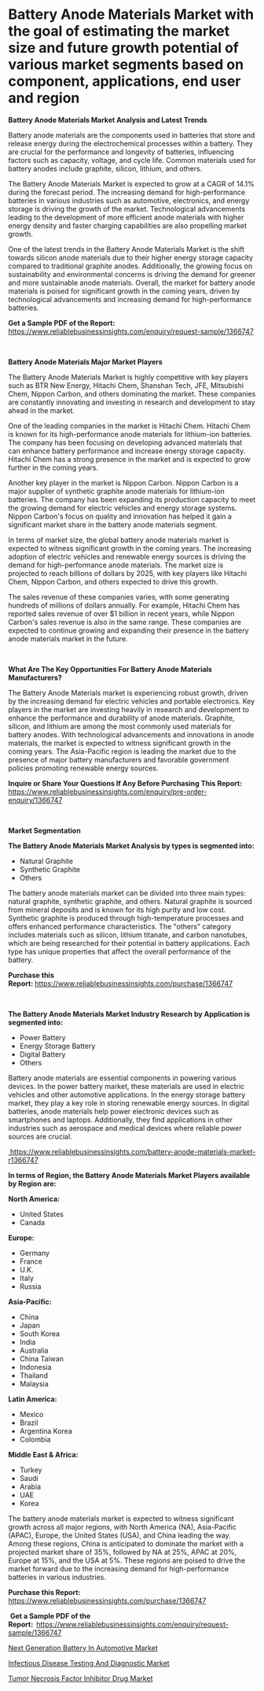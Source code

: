 <p><h1>Battery Anode Materials Market with the goal of estimating the market size and future growth potential of various market segments based on component, applications, end user and region</h1></p><p><strong>Battery Anode Materials Market Analysis and Latest Trends</strong></p>
<p><p>Battery anode materials are the components used in batteries that store and release energy during the electrochemical processes within a battery. They are crucial for the performance and longevity of batteries, influencing factors such as capacity, voltage, and cycle life. Common materials used for battery anodes include graphite, silicon, lithium, and others.</p><p>The Battery Anode Materials Market is expected to grow at a CAGR of 14.1% during the forecast period. The increasing demand for high-performance batteries in various industries such as automotive, electronics, and energy storage is driving the growth of the market. Technological advancements leading to the development of more efficient anode materials with higher energy density and faster charging capabilities are also propelling market growth.</p><p>One of the latest trends in the Battery Anode Materials Market is the shift towards silicon anode materials due to their higher energy storage capacity compared to traditional graphite anodes. Additionally, the growing focus on sustainability and environmental concerns is driving the demand for greener and more sustainable anode materials. Overall, the market for battery anode materials is poised for significant growth in the coming years, driven by technological advancements and increasing demand for high-performance batteries.</p></p>
<p><strong>Get a Sample PDF of the Report:&nbsp;</strong> <a href="https://www.reliablebusinessinsights.com/enquiry/request-sample/1366747">https://www.reliablebusinessinsights.com/enquiry/request-sample/1366747</a></p>
<p>&nbsp;</p>
<p><strong>Battery Anode Materials Major Market Players</strong></p>
<p><p>The Battery Anode Materials Market is highly competitive with key players such as BTR New Energy, Hitachi Chem, Shanshan Tech, JFE, Mitsubishi Chem, Nippon Carbon, and others dominating the market. These companies are constantly innovating and investing in research and development to stay ahead in the market.</p><p>One of the leading companies in the market is Hitachi Chem. Hitachi Chem is known for its high-performance anode materials for lithium-ion batteries. The company has been focusing on developing advanced materials that can enhance battery performance and increase energy storage capacity. Hitachi Chem has a strong presence in the market and is expected to grow further in the coming years.</p><p>Another key player in the market is Nippon Carbon. Nippon Carbon is a major supplier of synthetic graphite anode materials for lithium-ion batteries. The company has been expanding its production capacity to meet the growing demand for electric vehicles and energy storage systems. Nippon Carbon's focus on quality and innovation has helped it gain a significant market share in the battery anode materials segment.</p><p>In terms of market size, the global battery anode materials market is expected to witness significant growth in the coming years. The increasing adoption of electric vehicles and renewable energy sources is driving the demand for high-performance anode materials. The market size is projected to reach billions of dollars by 2025, with key players like Hitachi Chem, Nippon Carbon, and others expected to drive this growth.</p><p>The sales revenue of these companies varies, with some generating hundreds of millions of dollars annually. For example, Hitachi Chem has reported sales revenue of over $1 billion in recent years, while Nippon Carbon's sales revenue is also in the same range. These companies are expected to continue growing and expanding their presence in the battery anode materials market in the future.</p></p>
<p>&nbsp;</p>
<p><strong>What Are The Key Opportunities For Battery Anode Materials Manufacturers?</strong></p>
<p><p>The Battery Anode Materials market is experiencing robust growth, driven by the increasing demand for electric vehicles and portable electronics. Key players in the market are investing heavily in research and development to enhance the performance and durability of anode materials. Graphite, silicon, and lithium are among the most commonly used materials for battery anodes. With technological advancements and innovations in anode materials, the market is expected to witness significant growth in the coming years. The Asia-Pacific region is leading the market due to the presence of major battery manufacturers and favorable government policies promoting renewable energy sources.</p></p>
<p><strong>Inquire or Share Your Questions If Any Before Purchasing This Report:</strong> <a href="https://www.reliablebusinessinsights.com/enquiry/pre-order-enquiry/1366747">https://www.reliablebusinessinsights.com/enquiry/pre-order-enquiry/1366747</a></p>
<p>&nbsp;</p>
<p><strong>Market Segmentation</strong></p>
<p><strong>The Battery Anode Materials Market Analysis by types is segmented into:</strong></p>
<p><ul><li>Natural Graphite</li><li>Synthetic Graphite</li><li>Others</li></ul></p>
<p><p>The battery anode materials market can be divided into three main types: natural graphite, synthetic graphite, and others. Natural graphite is sourced from mineral deposits and is known for its high purity and low cost. Synthetic graphite is produced through high-temperature processes and offers enhanced performance characteristics. The "others" category includes materials such as silicon, lithium titanate, and carbon nanotubes, which are being researched for their potential in battery applications. Each type has unique properties that affect the overall performance of the battery.</p></p>
<p><strong>Purchase this Report:&nbsp;</strong><a href="https://www.reliablebusinessinsights.com/purchase/1366747">https://www.reliablebusinessinsights.com/purchase/1366747</a></p>
<p>&nbsp;</p>
<p><strong>The Battery Anode Materials Market Industry Research by Application is segmented into:</strong></p>
<p><ul><li>Power Battery</li><li>Energy Storage Battery</li><li>Digital Battery</li><li>Others</li></ul></p>
<p><p>Battery anode materials are essential components in powering various devices. In the power battery market, these materials are used in electric vehicles and other automotive applications. In the energy storage battery market, they play a key role in storing renewable energy sources. In digital batteries, anode materials help power electronic devices such as smartphones and laptops. Additionally, they find applications in other industries such as aerospace and medical devices where reliable power sources are crucial.</p></p>
<p><a href="https://www.reliablebusinessinsights.com/battery-anode-materials-market-r1366747">&nbsp;https://www.reliablebusinessinsights.com/battery-anode-materials-market-r1366747</a></p>
<p><strong>In terms of Region, the Battery Anode Materials Market Players available by Region are:</strong></p>
<p>
    <p> <strong> North America: </strong>
        <ul>
            <li>United States</li>
            <li>Canada</li>
        </ul>
        </p> 
    <p> <strong> Europe: </strong>
        <ul>
            <li>Germany</li>
            <li>France</li>
            <li>U.K.</li>
            <li>Italy</li>
            <li>Russia</li>
        </ul>
        </p> 
    <p> <strong> Asia-Pacific: </strong>
        <ul>
            <li>China</li>
            <li>Japan</li>
            <li>South Korea</li>
            <li>India</li>
            <li>Australia</li>
            <li>China Taiwan</li>
            <li>Indonesia</li>
            <li>Thailand</li>
            <li>Malaysia</li>
        </ul>
        </p> 
    <p> <strong> Latin America: </strong>
        <ul>
            <li>Mexico</li>
            <li>Brazil</li>
            <li>Argentina Korea</li>
            <li>Colombia</li>
        </ul>
        </p> 
    <p> <strong> Middle East & Africa: </strong>
        <ul>
            <li>Turkey</li>
            <li>Saudi</li>
            <li>Arabia</li>
            <li>UAE</li>
            <li>Korea</li>
        </ul>
    </p>
    </p>
<p><p>The battery anode materials market is expected to witness significant growth across all major regions, with North America (NA), Asia-Pacific (APAC), Europe, the United States (USA), and China leading the way. Among these regions, China is anticipated to dominate the market with a projected market share of 35%, followed by NA at 25%, APAC at 20%, Europe at 15%, and the USA at 5%. These regions are poised to drive the market forward due to the increasing demand for high-performance batteries in various industries.</p></p>
<p><strong>Purchase this Report: </strong><a href="https://www.reliablebusinessinsights.com/purchase/1366747">https://www.reliablebusinessinsights.com/purchase/1366747</a></p>
<p>&nbsp;<strong>Get a Sample PDF of the Report:&nbsp;&nbsp;</strong><a href="https://www.reliablebusinessinsights.com/enquiry/request-sample/1366747">https://www.reliablebusinessinsights.com/enquiry/request-sample/1366747</a></p>
<p><strong></strong></p>
<p><p><a href="https://github.com/caicuccucga/Market-Research-Report-List-1/blob/main/next-generation-battery-in-automotive-market.md">Next Generation Battery In Automotive Market</a></p><p><a href="https://github.com/qrkceaah30/Market-Research-Report-List-1/blob/main/infectious-disease-testing-and-diagnostic-market.md">Infectious Disease Testing And Diagnostic Market</a></p><p><a href="https://github.com/lsapaaep8/Market-Research-Report-List-1/blob/main/tumor-necrosis-factor-inhibitor-drug-market.md">Tumor Necrosis Factor Inhibitor Drug Market</a></p></p>